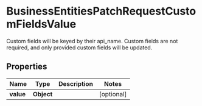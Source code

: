 

# BusinessEntitiesPatchRequestCustomFieldsValue

Custom fields will be keyed by their api_name. Custom fields are not required, and only provided custom fields will be updated.

## Properties

| Name | Type | Description | Notes |
|------------ | ------------- | ------------- | -------------|
|**value** | **Object** |  |  [optional] |



